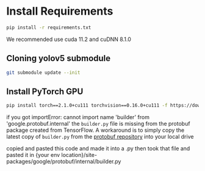 # Install Requirements
```sh
pip install -r requirements.txt
```
We recommended use cuda 11.2 and cuDNN 8.1.0

## Cloning yolov5 submodule
```sh  
git submodule update --init
```

## Install PyTorch GPU
```sh
pip install torch==2.1.0+cu111 torchvision==0.16.0+cu111 -f https://download.pytorch.org/whl/torch_stable.html
```

if you got importError: cannot import name 'builder' from 'google.protobuf.internal'
the <code>builder.py</code> file is missing from the protobuf package created from TensorFlow. A workaround is to simply copy the latest copy of <code>builder.py</code> from the [protobuf repository](https://raw.githubusercontent.com/protocolbuffers/protobuf/main/python/google/protobuf/internal/builder.py) into your local drive

copied and pasted this code and made it into a .py then took that file and pasted it in {your env location}/site-packages/google/protobuf/internal/builder.py